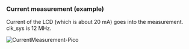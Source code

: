 ### Current measurement (example)

Current of the LCD (which is about 20 mA) goes into the measurement. clk_sys is 12 MHz.

![CurrentMeasurement-Pico](https://github.com/Florian-Wilhelm/Raspberry-Pi/assets/77980708/6b3b72e1-c765-49df-a89c-3788803f1686)

